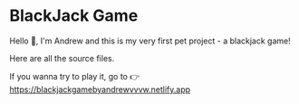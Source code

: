 # BlackJack Game

Hello 🤗, I'm  Andrew and this is my very first pet project - a blackjack game!

Here are all the source files.

If you wanna try to play it, go to 👉 https://blackjackgamebyandrewvvvw.netlify.app
